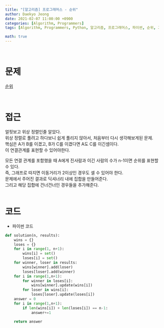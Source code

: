 ```yaml
---
title: "[알고리즘] 프로그래머스 - 순위"
author: Daekyo Jeong
date: 2021-02-07 11:00:00 +0900
categories: [Algorithm, Programmers]
tags: [Algorithm, Programmers, Python, 알고리즘, 프로그래머스, 파이썬, 순위, 그래프]

math: true
---
```


<br/>

# **문제**


[순위](https://programmers.co.kr/learn/courses/30/lessons/49191)

<br/>

# **접근**  

얼핏보고 위상 정렬인줄 알았다.  
위상 정렬로 풀려고 하다보니 쉽게 풀리지 않아서, 처음부터 다시 생각해보게된 문제.  
핵심은 A가 B를 이겼고, B가 C를 이겼다면 A도 C를 이긴셈이다.  
이 연결관계를 표현할 수 있어야한다.  

모든 연결 관계를 포함했을 때 A에게 진사람과 이긴 사람의 수가 n-1이면 순위를 표현할 수 있다.  
즉, 그래프로 따지면 이동거리가 2이상인 경우도 셀 수 있어야 한다.  
문제에서 주어진 결과로 딕셔너리 내에 집합을 만들어준다.  
그리고 해당 집합에 건너건너인 경우들을 추가해준다.  
<br/>

# **코드**


- 파이썬 코드   

```py
def solution(n, results):
    wins = {}
    loses = {}
    for i in range(1, n+1):
        wins[i] = set()
        loses[i] = set()
    for winner, loser in results:
        wins[winner].add(loser)
        loses[loser].add(winner)
    for i in range(1,n+1):
        for winner in loses[i]:
            wins[winner].update(wins[i])
        for loser in wins[i]:
            loses[loser].update(loses[i])
    answer = 0
    for i in range(1,n+1):
        if len(wins[i]) + len(loses[i]) == n-1:
            answer+=1

    return answer
```


<br/>
